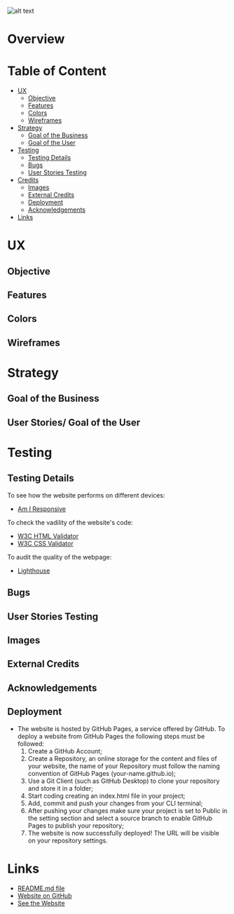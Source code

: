 ![alt text](https://i.imgur.com/6Pc3h16.jpg)

# Overview


# Table of Content
* [UX](#ux)
    * [Objective](#objective)
    * [Features](#features)
    * [Colors](#colors)
    * [Wireframes](#wireframes)
* [Strategy](#strategy)
    * [Goal of the Business](#goalbusiness)
    * [Goal of the User](#goaluser)
* [Testing](#testing)
    * [Testing Details](#testingdetails)
    * [Bugs](#bugs)
    * [User Stories Testing](#storiestesting)
* [Credits](#credits)
    * [Images](#images)
    * [External Credits](#externalcredits)
    * [Deployment](#deployment)
    * [Acknowledgements](#acknowledgements)
* [Links](#links)

# UX <a name="ux"></a>
## Objective <a name="objective"></a>



 ## Features <a name="features"></a>

 
 ## Colors <a name="colors"></a>


 ## Wireframes <a name="wireframes"></a>
 

 # Strategy <a name="strategy"></a>
 
 ## Goal of the Business <a name="goalbusiness"></a>


 ## User Stories/ Goal of the User <a name="goaluser"></a>


# Testing <a name="testing"></a>

## Testing Details <a name="testingdetail"></a>

To see how the website performs on different devices:
* [Am I Responsive](http://ami.responsivedesign.is/#)

To check the vadility of the website's code:
* [W3C HTML Validator](https://validator.w3.org/)
* [W3C CSS Validator](https://jigsaw.w3.org/css-validator/)

To audit the quality of the webpage:
* [Lighthouse](https://developers.google.com/web/tools/lighthouse/?utm_source=devtools)

## Bugs <a name="bugs"></a>


## User Stories Testing <a name="storiestesting"></a>
 
## Images <a name="images"></a>


## External Credits <a name="externalcredits"></a>



## Acknowledgements <a name="acknowledgements"></a>



## Deployment <a name="deployment"></a>

* The website is hosted by GitHub Pages, a service offered by GitHub. 
To deploy a website from GitHub Pages the following steps must be followed:
    1. Create a GitHub Account;
    2. Create a Repository, an online storage for the content and files of your website, the name of your Repository must follow the naming convention of GitHub Pages (your-name.github.io);
    3. Use a Git Client (such as GitHub Desktop) to clone your repository and store it in a folder;
    4. Start coding creating an index.html file in your project;
    5. Add, commit and push your changes from your CLI terminal;
    6. After pushing your changes make sure your project is set to Public in the setting section and select a source branch to enable GitHub Pages to publish your repository;
    7. The website is now successfully deployed! The URL will be visible on your repository settings.

# Links <a name="links"></a>
* [README.md file](https://github.com/ClaudiaLie/SpeedTyping/blob/master/README.md)
* [Website on GitHub](https://github.com/ClaudiaLie/SpeedTyping)
* [See the Website](https://claudialie.github.io/SpeedTyping/)
